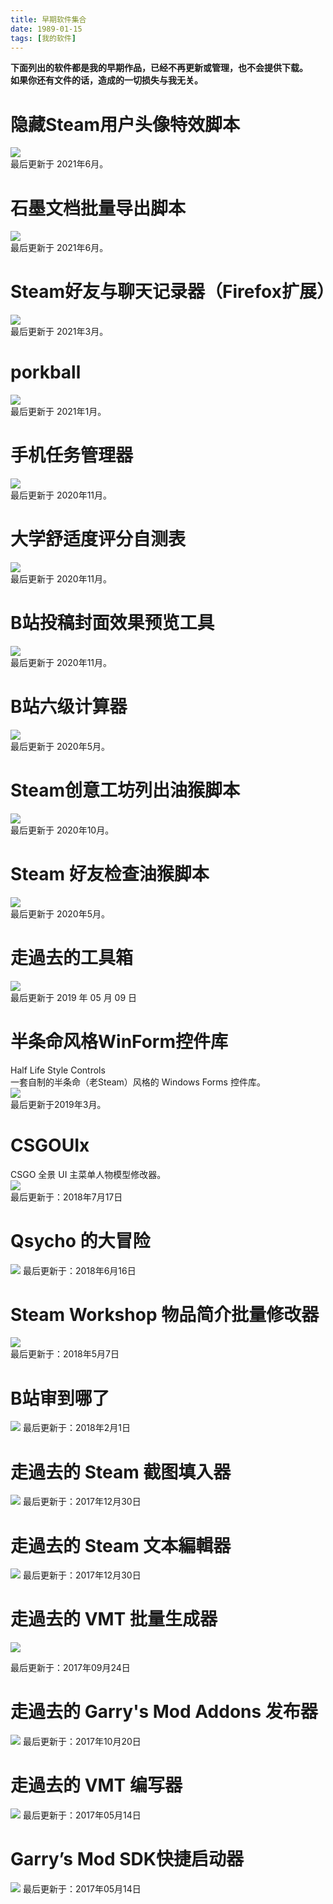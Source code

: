 ```yaml
---
title: 早期软件集合
date: 1989-01-15
tags: [我的软件]
---
```

**下面列出的软件都是我的早期作品，已经不再更新或管理，也不会提供下载。**    
**如果你还有文件的话，造成的一切损失与我无关。**    

# 隐藏Steam用户头像特效脚本
![](https://z3.ax1x.com/2021/06/19/R95Bpq.png)   
最后更新于 2021年6月。  

# 石墨文档批量导出脚本
![](https://z3.ax1x.com/2021/03/19/6RhPQ1.png)    
最后更新于 2021年6月。   

# Steam好友与聊天记录器（Firefox扩展）
![](https://z3.ax1x.com/2021/02/02/ymCDDx.png)  
最后更新于 2021年3月。  

# porkball
![](https://z3.ax1x.com/2020/12/14/rnOASO.png)   
最后更新于 2021年1月。  

# 手机任务管理器
![](https://s1.ax1x.com/2020/03/25/8X5N36.png)    
最后更新于 2020年11月。   

# 大学舒适度评分自测表
![](https://z3.ax1x.com/2021/07/16/Wufsq1.png)   
最后更新于 2020年11月。  

# B站投稿封面效果预览工具
![](https://z3.ax1x.com/2021/07/16/Wuf0xJ.png)    
最后更新于 2020年11月。  

# B站六级计算器
![](https://z3.ax1x.com/2021/07/16/WufYV0.png)   
最后更新于 2020年5月。  

# Steam创意工坊列出油猴脚本
![](https://s1.ax1x.com/2020/08/05/asmSJJ.png)  
最后更新于 2020年10月。

# Steam 好友检查油猴脚本
![](https://s2.ax1x.com/2019/08/21/mNevFA.png)    
最后更新于 2020年5月。   

# 走過去的工具箱
![](https://s2.ax1x.com/2020/01/08/lgKzS1.png)  
最后更新于 2019 年 05 月 09 日  

# 半条命风格WinForm控件库 
Half Life Style Controls  
一套自制的半条命（老Steam）风格的 Windows Forms 控件库。  
![](https://s2.ax1x.com/2019/02/13/k04AXT.gif)  
最后更新于2019年3月。  

# CSGOUIx
CSGO 全景 UI 主菜单人物模型修改器。  
![](https://s1.ax1x.com/2018/07/16/PQ6Dc4.png)  
最后更新于：2018年7月17日  

# Qsycho 的大冒险
![](https://s1.ax1x.com/2018/06/13/CXVeun.png)
最后更新于：2018年6月16日  

# Steam Workshop 物品简介批量修改器
![](https://s1.ax1x.com/2018/05/06/CUUyvt.png)  
最后更新于：2018年5月7日  

# B站审到哪了
![](https://s1.ax1x.com/2018/01/29/pz8I5d.jpg)
最后更新于：2018年2月1日   

# 走過去的 Steam 截图填入器 
![](https://s2.ax1x.com/2020/01/08/lgQuC9.png)
最后更新于：2017年12月30日   

# 走過去的 Steam 文本編輯器
![](https://s2.ax1x.com/2020/01/08/lgQQjx.png)
最后更新于：2017年12月30日   

# 走過去的 VMT 批量生成器
![](https://s1.ax1x.com/2018/01/12/p8zrCR.png)

最后更新于：2017年09月24日

# 走過去的 Garry's Mod Addons 发布器
![](https://s1.ax1x.com/2018/01/12/p8zNuT.png)
最后更新于：2017年10月20日

# 走過去的 VMT 编写器
![](https://ooo.0o0.ooo/2017/05/14/5917f78b23a0d.jpg)
最后更新于：2017年05月14日

# Garry’s Mod SDK快捷启动器
![](https://s2.ax1x.com/2019/02/03/kGtd2j.png)
最后更新于：2017年05月14日
